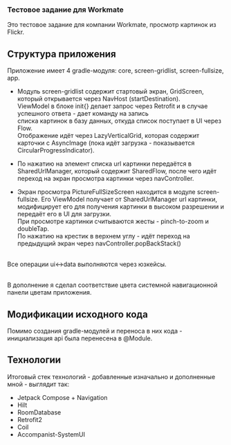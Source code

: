 ### Тестовое задание для Workmate
Это тестовое задание для компании Workmate, просмотр картинок из Flickr.
## Структура приложения

Приложение имеет 4 gradle-модуля: core, screen-gridlist, screen-fullsize, app.

- Модуль screen-gridlist содержит стартовый экран, GridScreen, который открывается через NavHost (startDestination).
<br/>ViewModel в блоке init{} делает запрос через Retrofit и в случае успешного ответа - дает команду на запись 
<br/>списка картинок в базу данных, откуда список поступает в UI через Flow.
<br/>Отображение идёт через LazyVerticalGrid, которая содержит карточки с AsyncImage (пока идёт загрузка - показывается CircularProgressIndicator).

- По нажатию на элемент списка url картинки передаётся в SharedUrlManager, который содержит SharedFlow, после чего идёт переход на экран просмотра картинки через navController.

- Экран просмотра PictureFullSizeScreen находится в модуле screen-fullsize. Его ViewModel получает от SharedUrlManager url картинки, модифицирует его для получения картинки в высоком разрешении
и передаёт его в UI для загрузки.
<br/>При просмотре картинки считываются жесты - pinch-to-zoom и doubleTap.
<br/>По нажатию на крестик в верхнем углу - идёт переход на предыдущий экран через navController.popBackStack()

<br/>Все операции ui<->data выполняются через юзкейсы.

<br/>В дополнение я сделал соответствие цвета системной навигационной панели цветам приложения. 

## Модификации исходного кода
Помимо создания gradle-модулей и переноса в них кода - инициализация api была перенесена в @Module.

## Технологии
Итоговый стек технологий - добавленные изначально и дополненные мной - выглядит так:
- Jetpack Compose + Navigation
- Hilt
- RoomDatabase
- Retrofit2
- Coil
- Accompanist-SystemUI
